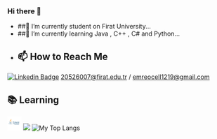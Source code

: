 ### Hi there 👋
- ##🔭 I’m currently student on Firat University...
- ##🌱 I’m currently learning Java , C++ , C# and Python...
- ## 📫 How to Reach Me


[![Linkedin Badge](https://img.shields.io/badge/emreocel-follow%20on%20linkedin-blue?style=for-the-badge&logo=linkedin)](https://www.linkedin.com/in/emre-öcel-77714a221/)
20526007@firat.edu.tr / emreocell1219@gmail.com
 ## 📚 Learning
 <img height="32" width="32" src="https://raw.githubusercontent.com/github/explore/80688e429a7d4ef2fca1e82350fe8e3517d3494d/topics/java/java.png" />

<img src="https://github-readme-stats.vercel.app/api?username=emreocell&&show_icons=true&title_color=ffffff&icon_color=bb2acf&text_color=daf7dc&bg_color=151515">

<img  src="https://github-readme-stats.vercel.app/api/top-langs/?username=emreocell&layout=compact&hide=html,css" alt="My Top Langs" />
